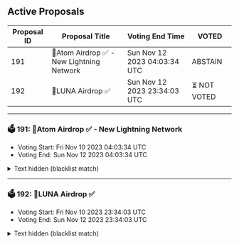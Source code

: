 ## Active Proposals

| Proposal ID | Proposal Title | Voting End Time | VOTED |
|-------------|----------------|-----------------|-------|
| 191 | 💎Atom Airdrop ✅ - New Lightning Network | Sun Nov 12 2023 04:03:34 UTC | ABSTAIN |
| 192 | 💎LUNA Airdrop ✅  | Sun Nov 12 2023 23:34:03 UTC | ⏳ NOT VOTED |

---

### 🗳 191: 💎Atom Airdrop ✅ - New Lightning Network
- Voting Start: Fri Nov 10 2023 04:03:34 UTC
- Voting End: Sun Nov 12 2023 04:03:34 UTC

<details>
<summary>Text hidden (blacklist match)</summary>
 
</details>

---

### 🗳 192: 💎LUNA Airdrop ✅ 
- Voting Start: Fri Nov 10 2023 23:34:03 UTC
- Voting End: Sun Nov 12 2023 23:34:03 UTC

<details>
<summary>Text hidden (blacklist match)</summary>
 
</details>
